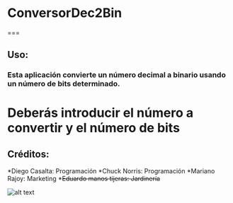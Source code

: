 # ConversorDec2Bin
===
## Uso:

### Esta aplicación convierte un número decimal a binario usando un número de bits determinado.
Deberás introducir el **número a convertir** y el **número de bits**
===
## Créditos:

*Diego Casalta: Programación
*Chuck Norris: Programación
*Mariano Rajoy: Marketing
*~~Eduardo manos tijeras: Jardinería~~

![alt text](https://images-wixmp-ed30a86b8c4ca887773594c2.wixmp.com/f/969adb37-8a52-4986-9a6a-eae8b25f692f/dg8y8fb-bd4c5859-da9b-4838-b93c-1bab8660a93f.jpg/v1/fit/w_716,h_955,q_70,strp/smurf_cat_by_stfan100_dg8y8fb-375w-2x.jpg?token=eyJ0eXAiOiJKV1QiLCJhbGciOiJIUzI1NiJ9.eyJzdWIiOiJ1cm46YXBwOjdlMGQxODg5ODIyNjQzNzNhNWYwZDQxNWVhMGQyNmUwIiwiaXNzIjoidXJuOmFwcDo3ZTBkMTg4OTgyMjY0MzczYTVmMGQ0MTVlYTBkMjZlMCIsIm9iaiI6W1t7ImhlaWdodCI6Ijw9OTU1IiwicGF0aCI6IlwvZlwvOTY5YWRiMzctOGE1Mi00OTg2LTlhNmEtZWFlOGIyNWY2OTJmXC9kZzh5OGZiLWJkNGM1ODU5LWRhOWItNDgzOC1iOTNjLTFiYWI4NjYwYTkzZi5qcGciLCJ3aWR0aCI6Ijw9NzE2In1dXSwiYXVkIjpbInVybjpzZXJ2aWNlOmltYWdlLm9wZXJhdGlvbnMiXX0.EYc0BumaMafeFlbD-QCifQngdiqSM9DB1-Y0o_y7Eg0 "Disfruta :+1:")